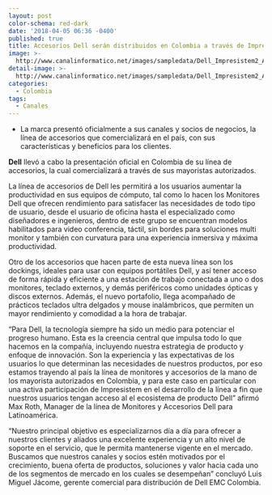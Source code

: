 ```yaml
---
layout: post
color-schema: red-dark
date: '2018-04-05 06:36 -0400'
published: true
title: Accesorios Dell serán distribuidos en Colombia a través de Impresistem
image: >-
  http://www.canalinformatico.net/images/sampledata/Dell_Impresistem2_Abr---copia.PNG
detail-image: >-
  http://www.canalinformatico.net/images/sampledata/Dell_Impresistem2_Abr---copia.PNG
categories:
  - Colombia
tags:
  - Canales
---
```

- La marca presentó oficialmente a sus canales y socios de negocios, la línea de accesorios que comercializará en el país, con sus características y beneficios para los clientes.


**Dell** llevó a cabo la presentación oficial en Colombia de su línea de accesorios, la cual comercializará a través de sus mayoristas autorizados.

La línea de accesorios de Dell les permitirá a los usuarios aumentar la productividad en sus equipos de cómputo, tal como lo hacen los Monitores Dell que ofrecen rendimiento para satisfacer las necesidades de todo tipo de usuario, desde el usuario de oficina hasta el especializado como diseñadores e ingenieros, dentro de este grupo se encuentran modelos habilitados para video conferencia, táctil, sin bordes para soluciones multi monitor y también con curvatura para una experiencia inmersiva y máxima productividad.

Otro de los accesorios que hacen parte de esta nueva línea son los dockings, ideales para usar con equipos portátiles Dell, y así tener acceso de forma rápida y eficiente a una estación de trabajo conectada a uno o dos monitores, teclado externos, y demás periféricos como unidades ópticas y discos externos. Además, el nuevo portafolio, llega acompañado de prácticos teclados ultra delgados y mouse inalámbricos, que permiten un mayor rendimiento y comodidad a la hora de trabajar.

“Para Dell, la tecnología siempre ha sido un medio para potenciar el progreso humano. Esta es la creencia central que impulsa todo lo que hacemos en la compañía, incluyendo nuestra estrategia de producto y enfoque de innovación. Son la experiencia y las expectativas de los usuarios lo que determinan las necesidades de nuestros productos, por eso estamos trayendo al país la línea de monitores y accesorios de la mano de los mayorista autorizados en Colombia, y para este caso en particular con una activa participación de Impresistem en el desarrollo de la línea a fin que nuestros usuarios tengan acceso al el ecosistema de producto Dell” afirmó Max Roth, Manager de la línea de Monitores y Accesorios Dell para Latinoamérica.

“Nuestro principal objetivo es especializarnos día a día para ofrecer a nuestros clientes y aliados una excelente experiencia y un alto nivel de soporte en el servicio, que le permita mantenerse vigente en el mercado. Buscamos que nuestros canales y socios estén motivados por el crecimiento, buena oferta de productos, soluciones y valor hacia cada uno de los segmentos de mercado en los cuales se desempeñan” concluyó Luis Miguel Jácome, gerente comercial para distribución de Dell EMC Colombia.